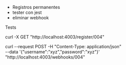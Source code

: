 * Registros permanentes
* tester con jest
* eliminar webhook




Tests

curl -X GET "http://localhost:4003/register/004"

curl --request POST -H "Content-Type: application/json" \
  --data '{"username":"xyz","password":"xyz"}' \
  "http://localhost:4003/webhooks/004"
